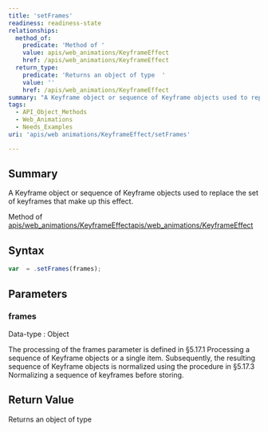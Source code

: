 ```yaml
---
title: 'setFrames'
readiness: readiness-state
relationships:
  method_of:
    predicate: 'Method of '
    value: apis/web_animations/KeyframeEffect
    href: /apis/web_animations/KeyframeEffect
  return_type:
    predicate: 'Returns an object of type  '
    value: ''
    href: /apis/web_animations/KeyframeEffect
summary: "A Keyframe object or sequence of Keyframe objects used to replace the set of keyframes that make up this effect.\n"
tags:
  - API_Object_Methods
  - Web_Animations
  - Needs_Examples
uri: 'apis/web animations/KeyframeEffect/setFrames'

---
```

## Summary

A Keyframe object or sequence of Keyframe objects used to replace the set of keyframes that make up this effect.

Method of [apis/web\_animations/KeyframeEffect](/apis/web_animations/KeyframeEffect)[apis/web\_animations/KeyframeEffect](/apis/web_animations/KeyframeEffect)

## Syntax

``` js
var  = .setFrames(frames);
```

## Parameters

### frames

 Data-type
:   Object

 The processing of the frames parameter is defined in §5.17.1 Processing a sequence of Keyframe objects or a single item. Subsequently, the resulting sequence of Keyframe objects is normalized using the procedure in §5.17.3 Normalizing a sequence of keyframes before storing.

## Return Value

Returns an object of type
